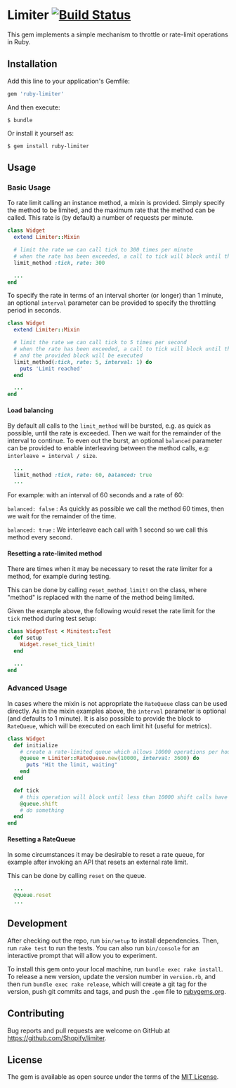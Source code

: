 # Limiter [![Build Status](https://github.com/Shopify/limiter/actions/workflows/ci.yml/badge.svg?branch=main)](https://github.com/Shopify/limiter/actions/workflows/ci.yml)

This gem implements a simple mechanism to throttle or rate-limit operations in Ruby.

## Installation

Add this line to your application's Gemfile:

```ruby
gem 'ruby-limiter'
```

And then execute:

    $ bundle

Or install it yourself as:

    $ gem install ruby-limiter

## Usage

### Basic Usage

To rate limit calling an instance method, a mixin is provided. Simply specify the method to be limited, and the maximum
rate that the method can be called. This rate is (by default) a number of requests per minute.

``` ruby
class Widget
  extend Limiter::Mixin

  # limit the rate we can call tick to 300 times per minute
  # when the rate has been exceeded, a call to tick will block until the rate limit would not be exceeded
  limit_method :tick, rate: 300

  ...
end
```

To specify the rate in terms of an interval shorter (or longer) than 1 minute, an optional `interval` parameter can be
provided to specify the throttling period in seconds.

``` ruby
class Widget
  extend Limiter::Mixin

  # limit the rate we can call tick to 5 times per second
  # when the rate has been exceeded, a call to tick will block until the rate limit would not be exceeded
  # and the provided block will be executed
  limit_method(:tick, rate: 5, interval: 1) do
    puts 'Limit reached'
  end

  ...
end
```

#### Load balancing

By default all calls to the `limit_method` will be bursted, e.g. as quick as possible, until the rate is exceeded.
Then we wait for the remainder of the interval to continue. To even out the burst, an optional `balanced` parameter can be
provided to enable interleaving between the method calls, e.g: `interleave = interval / size`.

``` ruby
  ...
  limit_method :tick, rate: 60, balanced: true
  ...
```

For example: with an interval of 60 seconds and a rate of 60:

`balanced: false`
: As quickly as possible we call the method 60 times, then we wait for the remainder of the time.

`balanced: true`
: We interleave each call with 1 second so we call this method every second.

#### Resetting a rate-limited method

There are times when it may be necessary to reset the rate limiter for a method, for example during testing.

This can be done by calling `reset_method_limit!` on the class, where "method" is replaced with the name of the method being limited.

Given the example above, the following would reset the rate limit for the `tick` method during test setup:

``` ruby
class WidgetTest < Minitest::Test
  def setup
    Widget.reset_tick_limit!
  end

  ...
end
```

### Advanced Usage

In cases where the mixin is not appropriate the `RateQueue` class can be used directly. As in the mixin examples above,
the `interval` parameter is optional (and defaults to 1 minute). It is also possible
to provide the block to `RateQueue`, which will be executed on each limit hit (useful for metrics).

``` ruby
class Widget
  def initialize
    # create a rate-limited queue which allows 10000 operations per hour
    @queue = Limiter::RateQueue.new(10000, interval: 3600) do
      puts "Hit the limit, waiting"
    end
  end

  def tick
    # this operation will block until less than 10000 shift calls have been made within the last hour
    @queue.shift
    # do something
  end
end
```

#### Resetting a RateQueue

In some circumstances it may be desirable to reset a rate queue, for example after invoking an API that resets an external rate limit.

This can be done by calling `reset` on the queue.

``` ruby
  ...
  @queue.reset
  ...
```

## Development

After checking out the repo, run `bin/setup` to install dependencies. Then, run `rake test` to run the tests. You can also run `bin/console` for an interactive prompt that will allow you to experiment.

To install this gem onto your local machine, run `bundle exec rake install`. To release a new version, update the version number in `version.rb`, and then run `bundle exec rake release`, which will create a git tag for the version, push git commits and tags, and push the `.gem` file to [rubygems.org](https://rubygems.org).

## Contributing

Bug reports and pull requests are welcome on GitHub at https://github.com/Shopify/limiter.

## License

The gem is available as open source under the terms of the [MIT License](https://opensource.org/licenses/MIT).
